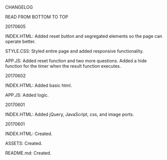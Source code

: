 CHANGELOG

READ FROM BOTTOM TO TOP

20170605

INDEX.HTML: Added reset button and segregated elements so the page can operate better.

STYLE.CSS: Styled entire page and added responsive functionality.

APP.JS: Added reset function and two more questions. Added a hide function for the timer when
the result function executes.

20170602

INDEX.HTML: Added basic html.

APP.JS: Added logic.

20170601

INDEX.HTML: Added jQuery, JavaScript, css, and image ports.

20170601

INDEX.HTML: Created.

ASSETS: Created.

README.md: Created.